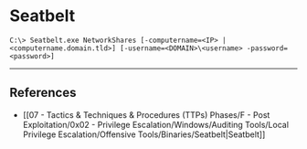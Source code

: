 # Seatbelt

```
C:\> Seatbelt.exe NetworkShares [-computername=<IP> | <computername.domain.tld>] [-username=<DOMAIN>\<username> -password=<password>]
```

---
## References

- [[07 - Tactics & Techniques & Procedures (TTPs) Phases/F - Post Exploitation/0x02 - Privilege Escalation/Windows/Auditing Tools/Local Privilege Escalation/Offensive Tools/Binaries/Seatbelt|Seatbelt]]